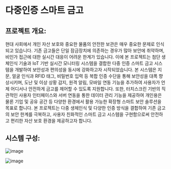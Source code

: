 # 다중인증 스마트 금고

## 프로젝트 개요:

 현대 사회에서 개인 자산 보호와 중요한 물품의 안전한 보관은 매우 중요한 문제로 인식되고 있습니다. 기존 금고들은 단일 잠금장치에 의존하는 경우가 많아 보안에 취약하며, 비인가 접근에 대한 실시간 대응이 어려운 한계가 있습니다. 이에 본 프로젝트는 첨단 생체인식 기술과 IoT 기반 실시간 모니터링 시스템을 결합한 다중 인증 스마트 금고 시스템을 개발하여 보안성과 편의성을 동시에 강화하고자 시작되었습니다.
 본 시스템은 지문, 얼굴 인식과 RFID 태그, 비밀번호 입력 등 복합 인증 수단을 통해 보안성을 대폭 향상시키며, 도난 및 이상 상황 감지, 원격 알림, 모바일 연동 기능을 추가하여 사용자가 언제 어디서나 안전하게 금고를 제어할 수 있도록 지원합니다. 또한, 터치스크린 기반의 직관적인 사용자 인터페이스와 서버 연동을 통한 데이터 관리 기능을 제공하여 개인용은 물론 기업 및 공유 공간 등 다양한 환경에서 활용 가능한 확장형 스마트 보안 솔루션을 목표로 합니다.
 본 프로젝트는 다중 생체인식 및 다양한 인증 방식을 결합하여 기존 금고의 보안 한계를 극복하고, 사용자 친화적인 스마트 금고 시스템을 구현함으로써 안전하고 편리한 자산 보호 환경을 제공하고자 합니다.

## 시스템 구성:
 ![image](https://github.com/user-attachments/assets/08551265-67ef-4db6-a48e-f1760c482e22)

 
![image](https://github.com/user-attachments/assets/1843d079-be2a-4271-abfe-389788fa1476)
